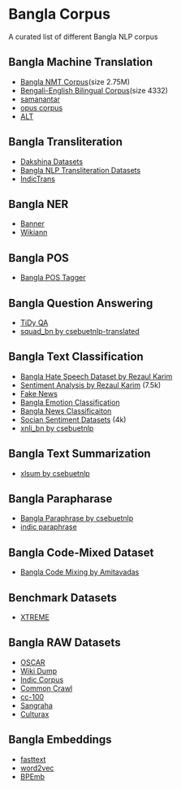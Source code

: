 # Bangla Corpus
A curated list of different Bangla NLP corpus

## Bangla Machine Translation
* [Bangla NMT Corpus](https://github.com/csebuetnlp/banglanmt)(size 2.75M)
* [Bengali-English Bilingual Corpus](http://www.manythings.org/anki/)(size 4332)
* [samanantar](https://indicnlp.ai4bharat.org/samanantar/)
* [opus corpus](https://opus.nlpl.eu/)
* [ALT](https://www2.nict.go.jp/astrec-att/member/mutiyama/ALT/)

## Bangla Transliteration
- [Dakshina Datasets](https://github.com/google-research-datasets/dakshina)
- [Bangla NLP Transliteration Datasets](https://github.com/arijitx/BanglaNLP)
- [IndicTrans](https://github.com/AI4Bharat/indicTrans)

## Bangla NER
- [Banner](https://github.com/imranulashrafi/banner)
- [Wikiann](https://metatext.io/datasets/wikiann)

## Bangla POS
- [Bangla POS Tagger](https://github.com/abhishekgupta92/bangla_pos_tagger)

## Bangla Question Answering
- [TiDy QA](https://ai.google.com/research/tydiqa)
- [squad_bn by csebuetnlp-translated](https://huggingface.co/datasets/csebuetnlp/squad_bn)

## Bangla Text Classification
- [Bangla Hate Speech Dataset by Rezaul Karim](https://github.com/rezacsedu/Bengali-Hate-Speech-Dataset)
- [Sentiment Analysis by Rezaul Karim](https://github.com/rezacsedu/Classification_Benchmarks_Benglai_NLP/tree/master/SentimentAnalysis_Multichannel_CNN_LSTM) (7.5k)
- [Fake News](https://github.com/Rowan1697/FakeNews)
- [Bangla Emotion Classification](https://github.com/omar-sharif03/NAACL-SRW-2021)
- [Bangla News Classificaiton](https://github.com/soham96/Bengali_news_classifier)
- [Socian Sentiment Datasets](https://github.com/socian-ai/socian-bangla-sentiment-dataset-labeled) (4k)
- [xnli_bn by csebuetnlp](https://huggingface.co/datasets/csebuetnlp/xnli_bn)

## Bangla Text Summarization
- [xlsum by csebuetnlp](https://huggingface.co/datasets/csebuetnlp/xlsum)

## Bangla Parapharase
- [Bangla Paraphrase by csebuetnlp](https://huggingface.co/datasets/csebuetnlp/BanglaParaphrase)
- [indic paraphrase](https://huggingface.co/datasets/ai4bharat/IndicParaphrase)

## Bangla Code-Mixed Dataset
- [Bangla Code Mixing by Amitavadas](https://amitavadas.com/Code-Mixing.html)

## Benchmark Datasets
- [XTREME](https://github.com/google-research/xtreme)

## Bangla RAW Datasets
- [OSCAR](https://oscar-corpus.com/)
- [Wiki Dump](https://dumps.wikimedia.org/bnwiki/latest/)
- [Indic Corpus](https://indicnlp.ai4bharat.org/corpora/)
- [Common Crawl](http://data.statmt.org/ngrams/raw/)
- [cc-100](http://data.statmt.org/cc-100/)
- [Sangraha](https://huggingface.co/datasets/ai4bharat/sangraha)
- [Culturax](https://huggingface.co/datasets/uonlp/CulturaX)

## Bangla Embeddings
- [fasttext](https://fasttext.cc/docs/en/crawl-vectors.html)
- [word2vec](https://drive.google.com/file/d/1cQ8AoSdiX5ATYOzcTjCqpLCV1efB9QzT/view?usp=sharing)
- [BPEmb](https://bpemb.h-its.org/)
